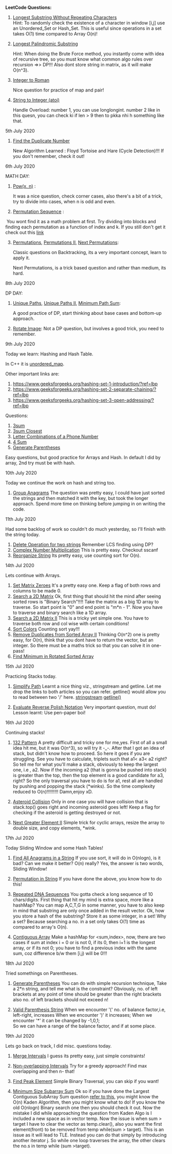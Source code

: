 **LeetCode Questions:**

1. [Longest Substring Without Repeating Characters](https://leetcode.com/problems/longest-substring-without-repeating-characters)  
	Hint: To randomly check the existence of a character in window [i,j] use an Unordered_Set or Hash_Set. This is useful since operations in a set takes O(1) time compared to Array O(n)!
	
2. [Longest Palindromic Substring](https://leetcode.com/problems/longest-palindromic-substring)  

   Hint: When doing the Brute Force method, you instantly come with idea of recursive tree, so you must know what common algo rules over recursion =>> DP!!! Also dont store string in matrix, as it will make O(n^3).
   
3. [ Integer to Roman](https://leetcode.com/problems/integer-to-roman)  

   Nice question for practice of map and pair!

4. [String to Integer (atoi)](https://leetcode.com/problems/string-to-integer-atoi)  

   Handle Overload: number 1, you can use longlongint. number 2 like in this quesn, you can check ki if len > 9 then to pkka nhi h something like that.

5th July 2020

1. [ Find the Duplicate Number](https://leetcode.com/problems/find-the-duplicate-number)  

   New Algorithm Learned : Floyd Tortoise and Hare (Cycle Detection)!!! If you don't remember, check it out!

6th July 2020

MATH DAY:

1. [Pow(x, n)](https://leetcode.com/problems/powx-n)  :

   It was a nice question, check corner cases, also there's a bit of a trick, try to divide into cases, when n is odd and even.

2. [Permutation Sequence](https://leetcode.com/problems/permutation-sequence) :

​		You wont find it as a math problem at first. Try dividing into blocks and finding each permutation as a function of index and k. If you still don't get it check out this [link](https://leetcode.com/problems/permutation-sequence/discuss/696595/C%2B%2B-or-Very-Easy-and-Detailed-Explanation-(Idea-%2B-code))

3. [Permutations](https://leetcode.com/problems/permutations), [Permutations II](https://leetcode.com/problems/permutations-ii), [Next Permutations](https://leetcode.com/problems/next-permutation):

   Classic questions on Backtracking, its a very important concept, learn to apply it.

   Next Permutations, is a trick based question and rather than medium, its hard.

8th July 2020

DP DAY:

1. [Unique Paths](https://leetcode.com/problems/unique-paths), [Unique Paths II](https://leetcode.com/problems/unique-paths-ii), [Minimum Path Sum](https://leetcode.com/problems/minimum-path-sum):

   A good practice of DP, start thinking about base cases and bottom-up approach.

2. [Rotate Image](https://leetcode.com/problems/rotate-image):
   Not a DP question, but involves a good trick, you need to remember.

9th July 2020

Today we learn: Hashing and Hash Table.

In C++ it is [unordered_map](http://www.cplusplus.com/reference/unordered_map/unordered_map/).

Other important links are:
1. https://www.geeksforgeeks.org/hashing-set-1-introduction/?ref=lbp
2. https://www.geeksforgeeks.org/hashing-set-2-separate-chaining/?ref=lbp
3. https://www.geeksforgeeks.org/hashing-set-3-open-addressing/?ref=lbp

Questions:
1. [3sum](https://leetcode.com/problems/3sum/)
2. [3sum Closest](https://leetcode.com/problems/3sum-closest/)
3. [Letter Combinations of a Phone Number](https://leetcode.com/problems/letter-combinations-of-a-phone-number/)
4. [4 Sum](https://leetcode.com/problems/4sum/)
5. [Generate Parentheses](https://leetcode.com/problems/generate-parentheses/)

Easy questions, but good practice for Arrays and Hash. In default I did by array, 2nd try must be with hash.

10th July 2020

Today we continue the work on hash and string too.

1. [Group Anagrams](https://leetcode.com/problems/group-anagrams/submissions/)
   The question was pretty easy, I could have just sorted the strings and then matched it with the key, but took the longer approach. Spend more time on thinking before jumping in on writing the code.

11th July 2020

Had some backlog of work so couldn't do much yesterday, so I'll finish with the string today.

1. [Delete Operation for two strings](https://leetcode.com/problems/delete-operation-for-two-strings/)
   Remember LCS finding using DP?
2. [Complex Number Multiplication](https://leetcode.com/problems/complex-number-multiplication/)
   This is pretty easy. Checkout sscanf
3. [Reorganize String](https://leetcode.com/problems/reorganize-string/)
   Its pretty easy, use counting sort for O(n).

14th Jul 2020

Lets continue with Arrays.

1. [Set Matrix Zeroes](https://leetcode.com/problems/set-matrix-zeroes/)
   It's a pretty easy one. Keep a flag of both rows and columns to be made 0.
2. [Search a 2D Matrix](https://leetcode.com/problems/search-a-2d-matrix/)
   Ok, first thing that should hit the mind after seeing sorted rows is "Binary Search"!!!! Take the matrix as a big 1D array to traverse. So start point is "0" and end point is  "m*n - 1". Now you have to traverse and binary search like a 1D array.
3. [Search a 2D Matrix II](https://leetcode.com/problems/search-a-2d-matrix-ii/)
   This is a tricky yet simple one. You have to traverse both row and col wise with certain conditions!
4. [Sort Colors](leetcode.com/problems/sort-colors/)
   Counting sort yay!!!
5. [Remove Duplicates from Sorted Array II](https://leetcode.com/problems/remove-duplicates-from-sorted-array-ii/)
   Thinking O(n^2) one is pretty easy, for O(n), think that you dont have to return the vector, but an integer. So there must be a maths trick so that you can solve it in one-pass!
6. [Find Minimum in Rotated Sorted Array](https://leetcode.com/problems/find-minimum-in-rotated-sorted-array/)

15th Jul 2020

Practicing Stacks today.

1. [Simplify Path](https://leetcode.com/problems/simplify-path/)
   Learnt a nice thing viz., stringstream and getline. Let me drop the links to both articles so you can refer. getline() would allow you to read between two '/' here.
   [stringstream](https://www.geeksforgeeks.org/stringstream-c-applications/)
   [getline()](https://www.geeksforgeeks.org/getline-string-c/)

2. [Evaluate Reverse Polish Notation](https://leetcode.com/problems/evaluate-reverse-polish-notation)
   Very important question, must do! Lesson learnt: Use pen-paper boi!

16th Jul 2020

Continuing stacks!

1. [132 Pattern](https://leetcode.com/problems/132-pattern/)
   A pretty difficult and tricky one for me,yes. First of all a small idea hit me, but it was O(n^3), so will try it -_-. After that I got an idea of stack, but didn't know how to proceed. So here it goes if you are struggling. See you have to calculate, triplets such that a1< a3< a2 right? So tell me for what you'll make a stack, obviously to keep the largest one, i.e , a2. Now if the incoming a2 (that is gonna be pushed into stack) is greater than the top, then the top element is a good candidate for a3, right? So the only traversal you have to do is for a1, rest all are handled by pushing and popping the stack (*winks). So the time complexity reduced to O(n)!!!!!!!!! Damn,enjoy xD.

2. [Asteroid Collision](https://leetcode.com/problems/asteroid-collision/)
   Only in one case you will have collision that is stack.top() goes right and incoming asteroid goes left! Keep a flag for checking if the asteroid is getting destroyed or not.

3. [Next Greater Element II](https://leetcode.com/problems/next-greater-element-ii/)
   Simple trick for cyclic arrays, resize the array to double size, and copy elements, *wink.

17th Jul 2020

Today Sliding Window and some Hash Tables!

1. [Find All Anagrams in a String](https://leetcode.com/problems/find-all-anagrams-in-a-string/)
   If you use sort, it will do in O(nlogn), is it bad? Can we make it better? O(n) really? Yes, the answer is two words, Sliding Window!

2. [Permutation in String](https://leetcode.com/problems/permutation-in-string/)
   If you have done the above, you know how to do this!

3. [Repeated DNA Sequences](https://leetcode.com/problems/repeated-dna-sequences/)
   You gotta check a long sequence of 10 chars/digits. First thing that hit my mind is extra space, more like a hashMap? You can map A,C,T,G in some manner, you have to also keep in mind that substring are only once added in the result vector. Ok, how you store a hash of the substring? Store it as some integer, in a set! Why a set? Because searching a no. in a set only takes O(1) time as compared to array's O(n).

4. [Contiguous Array](https://leetcode.com/problems/contiguous-array/)
   Make a hashMap for <sum,index>, now, there are two cases if sum at index i = 0 or is not 0, if its 0, then i+1 is the longest array, or if its not 0; you have to find a previous index with the same sum, coz difference b/w them [i,j) will be 0!!!

18th Jul 2020

Tried somethings on Parentheses.

1. [Generate Parentheses](https://leetcode.com/problems/generate-parentheses/)
   You can do with simple recursion technique, Take a 2*n string, and tell me what is the constraint? Obviously, no. of left brackets at any point of time should be greater than the right brackets also no. of left brackets should not exceed n!

2. [Valid Parenthesis String](https://leetcode.com/problems/valid-parenthesis-string/)
   When we encounter '(' no. of balance factor,i.e, left-right, increases
   When we encounter ')' it increases;
   When we encounter '*' it can be changed by -1,0,1;   
   So we can have a range of the balance factor, and if at some place.

19th Jul 2020

Lets go back on track, I did misc. questions today.

1. [Merge Intervals](https://leetcode.com/problems/merge-intervals/)
   I guess its pretty easy, just simple constraints!

2. [Non-overlapping Intervals](https://leetcode.com/problems/non-overlapping-intervals/)
   Try for a greedy approach! Find max overlapping and then n- that!

3. [Find Peak Element](https://leetcode.com/problems/find-peak-element/)
   Simple Binary Traversal, you can skip if you want!

4. [Minimum Size Subarray Sum](https://leetcode.com/problems/minimum-size-subarray-sum/)
   Ok so if you have done the Largest Contiguous SubArray Sum question [refer to this](https://www.geeksforgeeks.org/largest-sum-contiguous-subarray/), you might know the O(n) Kaden Algorithm, then you might know what to do! If you know the old O(nlogn) Binary search one then you should check it out. Now the mistake I did while approaching the question from Kaden Algo is I included a new space as in vector<int> temp. Now the issue is when sum > target I have to clear the vector as temp.clear(), also you want the first element(front) to be removed from temp while(sum > target). This is an issue as it will lead to TLE. Instead you can do that simply by introducing another iterator j. So while one loop traverses the array, the other clears the no.s in temp while (sum >target).